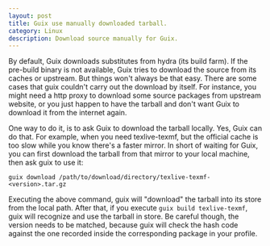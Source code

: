 ```yaml
---
layout: post
title: Guix use manually downloaded tarball.
category: Linux
description: Download source manually for Guix.
---
```

By default, Guix downloads substitutes from hydra (its build farm). If the pre-build binary is not available, Guix tries to download the source from its caches or upstream. But things won't always be that easy. There are some cases that guix couldn't carry out the download by itself. For instance, you might need a http proxy to download some source packages from upstream website, or you just happen to have the tarball and don't want Guix to download it from the internet again.

One way to do it, is to ask Guix to download the tarball locally. Yes, Guix can do that. For example, when you need texlive-texmf, but the official cache is too slow while you know there's a faster mirror. In short of waiting for Guix, you can first download the tarball from that mirror to your local machine, then ask guix to use it:

	guix download /path/to/download/directory/texlive-texmf-<version>.tar.gz
	
Executing the above command, guix will "download" the tarball into its store from the local path. After that, if you execute `guix build texlive-texmf`, guix will recognize and use the tarball in store. Be careful though, the version needs to be matched, because guix will check the hash code against the one recorded inside the corresponding package in your profile.
